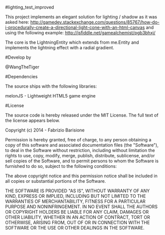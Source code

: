 #lighting_test_improved
 
 This project implements an elegant solution for lighting / shadow as it was asked here:
 http://gamedev.stackexchange.com/questions/85767/how-do-i-procedurally-create-a-directional-light-cone-with-an-html-canvas
 and using the following example: http://jsfiddle.net/gamealchemist/pgb3bhxj/
 
 The core is the LightningEntity which extends from me.Entity and implements the lightning effect with a radial gradient.
 
#Develop by

 @WangTheTiger
 
#Dependencies
 
 The source ships with the following libraries:
 
 melonJS - Lightweight HTML5 game engine
 
#License
 
 The source code is hereby released under the MIT License. The full text of the license appears below.
 
 Copyright (c) 2014 - Fabrizio Barisione
 
 Permission is hereby granted, free of charge, to any person obtaining a copy of this software and associated documentation files (the "Software"), to deal in the Software without restriction, including without limitation the rights to use, copy, modify, merge, publish, distribute, sublicense, and/or sell copies of the Software, and to permit persons to whom the Software is furnished to do so, subject to the following conditions:
 
 The above copyright notice and this permission notice shall be included in all copies or substantial portions of the Software.
 
 THE SOFTWARE IS PROVIDED "AS IS", WITHOUT WARRANTY OF ANY KIND, EXPRESS OR IMPLIED, INCLUDING BUT NOT LIMITED TO THE WARRANTIES OF MERCHANTABILITY, FITNESS FOR A PARTICULAR PURPOSE AND NONINFRINGEMENT. IN NO EVENT SHALL THE AUTHORS OR COPYRIGHT HOLDERS BE LIABLE FOR ANY CLAIM, DAMAGES OR OTHER LIABILITY, WHETHER IN AN ACTION OF CONTRACT, TORT OR OTHERWISE, ARISING FROM, OUT OF OR IN CONNECTION WITH THE SOFTWARE OR THE USE OR OTHER DEALINGS IN THE SOFTWARE.
